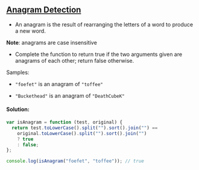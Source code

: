 ## [Anagram Detection](https://www.codewars.com/kata/529eef7a9194e0cbc1000255)

- An anagram is the result of rearranging the letters of a word to produce a new word.

<b>Note</b>: anagrams are case insensitive

- Complete the function to return true if the two arguments given are anagrams of each other; return false otherwise.

Samples:
- `"foefet"` is an anagram of `"toffee"`

- `"Buckethead"` is an anagram of `"DeathCubeK"`
 
 
#### Solution: 
```js
var isAnagram = function (test, original) {
  return test.toLowerCase().split("").sort().join("") ==
    original.toLowerCase().split("").sort().join("")
    ? true
    : false;
};

console.log(isAnagram("foefet", "toffee")); // true
```